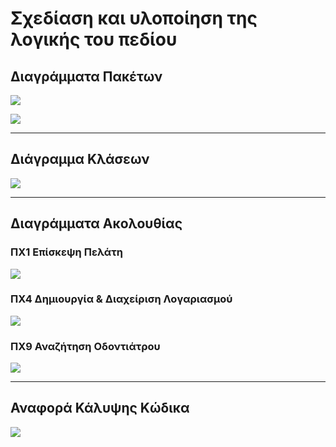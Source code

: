 # Σχεδίαση και υλοποίηση της λογικής του πεδίου
## Διαγράμματα Πακέτων
![](https://github.com/GeorgeFotopoulos/TechnologiaLogismikou-omada8/blob/master/design/diagrams/UMLpackage.png)

![](https://github.com/GeorgeFotopoulos/TechnologiaLogismikou-omada8/blob/master/design/diagrams/UMLpackage_expanded.png)
___
## Διάγραμμα Κλάσεων
![](https://github.com/GeorgeFotopoulos/TechnologiaLogismikou-omada8/blob/master/design/diagrams/ClassDiagram.png)
___
## Διαγράμματα Ακολουθίας
### ΠΧ1 Επίσκεψη Πελάτη
![](https://github.com/GeorgeFotopoulos/TechnologiaLogismikou-omada8/blob/master/design/diagrams/uc1-sequence-diagram.png)
### ΠΧ4 Δημιουργία & Διαχείριση Λογαριασμού
![](https://github.com/GeorgeFotopoulos/TechnologiaLogismikou-omada8/blob/master/design/diagrams/uc4-sequence-diagram.png)
### ΠΧ9 Αναζήτηση Οδοντιάτρου
![](https://github.com/GeorgeFotopoulos/TechnologiaLogismikou-omada8/blob/master/design/diagrams/uc9-dentist-research.png)
___
## Αναφορά Κάλυψης Κώδικα
![](https://github.com/GeorgeFotopoulos/TechnologiaLogismikou-omada8/blob/master/design/CoverageReport.png)
